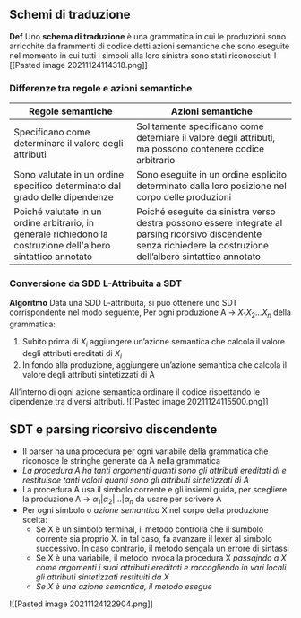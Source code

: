 ## Schemi di traduzione
**Def**
Uno **schema di traduzione** è una grammatica in cui le produzioni sono arricchite da frammenti di codice detti azioni semantiche che sono eseguite nel momento in cui tutti i simboli alla loro sinistra sono stati riconosciuti
![[Pasted image 20211124114318.png]]

### Differenze tra regole e azioni semantiche
| Regole semantiche                                                                                              | Azioni semantiche                                                                                                                                                  |
| -------------------------------------------------------------------------------------------------------------- | ------------------------------------------------------------------------------------------------------------------------------------------------------------------ |
| Specificano come determinare il valore degli attributi                                                         | Solitamente specificano come deterniare il valore degli attributi, ma possono contenere codice arbitrario                                                          |
| Sono valutate in un ordine specifico determinato dal grado delle dipendenze                                    | Sono eseguite in un ordine esplicito determinato dalla loro posizione nel corpo delle produzioni                                                                   |
| Poiché valutate in un ordine arbitrario, in generale richiedono la costruzione dell'albero sintattico annotato | Poiché eseguite da sinistra verso destra possono essere integrate al parsing ricorsivo discendente senza richiedere la costruzione dell’albero sintattico annotato |


### Conversione da SDD L-Attribuita a SDT

**Algoritmo**
Data una SDD L-attribuita, si può ottenere uno SDT corrispondente nel modo seguente, Per ogni produzione A -> $X_1X_2...X_n$ della grammatica:
1. Subito prima di $X_i$ aggiungere un’azione semantica che calcola il valore degli attributi ereditati di $X_i$
2. In fondo alla produzione, aggiungere un’azione semantica che calcola il valore degli attributi sintetizzati di A

All’interno di ogni azione semantica ordinare il codice rispettando le dipendenze tra diversi attributi.
![[Pasted image 20211124115500.png]]


## SDT e parsing ricorsivo discendente

- Il parser ha una procedura per ogni variabile della grammatica che riconosce le stringhe generate da A nella grammatica
- *La procedura A ha tanti argomenti quanti sono gli attributi ereditati di e restituisce tanti valori quanti sono gli attributi sintetizzati di A*
- La procedura A usa il simbolo corrente e gli insiemi guida, per scegliere la produzione A -> $\alpha_1  | \alpha_2 | ... | \alpha_n$ da usare per scrivere A
- Per ogni simbolo o *azione semantica* X nel corpo della produzione scelta:
	- Se X è un simbolo terminal, il metodo controlla che il sumbolo corrente sia proprio X. in tal caso, fa avanzare il lexer al simbolo successivo. In caso contrario, il metodo sengala un errore di sintassi
	- Se X è una variabile, il metodo invoca la procedura X *passajndo a X come argomenti i suoi attributi ereditati e raccogliendo in vari locali gli attributi sintetizzati restituiti da X*
	- *Se X è una azione semantica, il metodo esegue*

![[Pasted image 20211124122904.png]]

